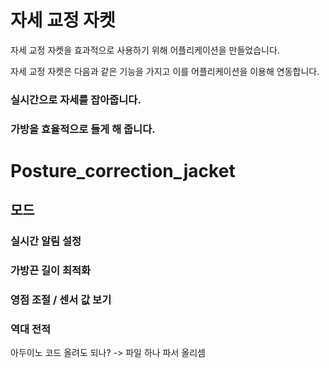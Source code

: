 # 자세 교정 자켓


자세 교정 자켓을 효과적으로 사용하기 위해 어플리케이션을 만들었습니다.

자세 교정 자켓은 다음과 같은 기능을 가지고 이를 어플리케이션을 이용해 연동합니다.


### 실시간으로 자세를 잡아줍니다.

### 가방을 효율적으로 들게 해 줍니다.


# Posture_correction_jacket
## 모드
### 실시간 알림 설정
### 가방끈 길이 최적화
### 영점 조절 / 센서 값 보기
### 역대 전적


아두이노 코드 올려도 되나?
-> 파일 하나 파서 올리셈